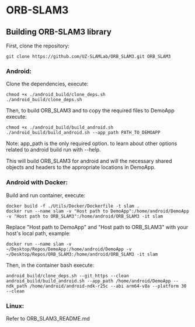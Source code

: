 # ORB-SLAM3

## Building ORB-SLAM3 library

First, clone the repository:
```
git clone https://github.com/UZ-SLAMLab/ORB_SLAM3.git ORB_SLAM3
```
### Android:
Clone the dependencies, execute:
```
chmod +x ./android_build/clone_deps.sh
./android_build/clone_deps.sh
```

Then, to build ORB_SLAM3 and to copy the required files to DemoApp execute:
```
chmod +x ./android_build/build_android.sh
./android_build/build_android.sh --app_path PATH_TO_DEMOAPP
```
Note: app_path is the only required option. to learn about other options related to android build run with --help.

This will build ORB_SLAM3 for android and will the necessary shared objects and headers to the appropriate locations in DemoApp.

### Android with Docker:
Build and run container, execute:
```
docker build -f ./Utils/Docker/Dockerfile -t slam .
docker run --name slam -v "Host path to DemoApp":/home/android/DemoApp -v "Host path to ORB_SLAM3":/home/android/ORB_SLAM3 -it slam
```
Replace "Host path to DemoApp" and "Host path to ORB_SLAM3" with your host's local path, example:
```
docker run --name slam -v ~/Desktop/Repos/DemoApp:/home/android/DemoApp -v ~/Desktop/Repos/ORB_SLAM3:/home/android/ORB_SLAM3 -it slam
```


Then, in the container bash execute:
```
android_build/clone_deps.sh --git_https --clean
android_build/build_android.sh --app_path /home/android/DemoApp --ndk_path /home/android/android-ndk-r25c --abi arm64-v8a --platform 30 --clean
```

### Linux:
Refer to ORB_SLAM3_README.md


